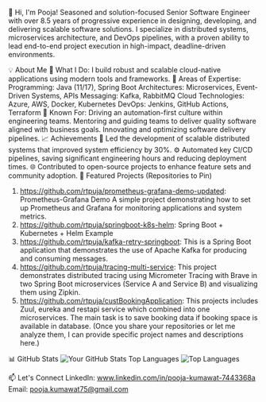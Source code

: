 👋 Hi, I'm Pooja!
Seasoned and solution-focused Senior Software Engineer with over 8.5 years of progressive experience in designing, developing, and delivering scalable software solutions. I specialize in distributed systems, microservices architecture, and DevOps pipelines, with a proven ability to lead end-to-end project execution in high-impact, deadline-driven environments.

💡 About Me
🔭 What I Do: I build robust and scalable cloud-native applications using modern tools and frameworks.
🌟 Areas of Expertise:
Programming: Java (11/17), Spring Boot
Architectures: Microservices, Event-Driven Systems, APIs
Messaging: Kafka, RabbitMQ
Cloud Technologies: Azure, AWS, Docker, Kubernetes
DevOps: Jenkins, GitHub Actions, Terraform
🧠 Known For:
Driving an automation-first culture within engineering teams.
Mentoring and guiding teams to deliver quality software aligned with business goals.
Innovating and optimizing software delivery pipelines.
📈 Achievements
🚀 Led the development of scalable distributed systems that improved system efficiency by 30%.
⚙️ Automated key CI/CD pipelines, saving significant engineering hours and reducing deployment times.
🌐 Contributed to open-source projects to enhance feature sets and community adoption.
📂 Featured Projects (Repositories to Pin)

1. https://github.com/rtpuja/prometheus-grafana-demo-updated: Prometheus-Grafana Demo A simple project demonstrating how to set up Prometheus and Grafana for monitoring applications and system metrics.
2. https://github.com/rtpuja/springboot-k8s-helm: Spring Boot + Kubernetes + Helm Example
3. https://github.com/rtpuja/kafka-retry-springboot: This is a Spring Boot application that demonstrates the use of Apache Kafka for producing and consuming messages.
4. https://github.com/rtpuja/tracing-multi-service: This project demonstrates distributed tracing using Micrometer Tracing with Brave in two Spring Boot microservices (Service A and Service B) and visualizing them using Zipkin.
5. https://github.com/rtpuja/custBookingApplication: This projects includes Zuul, eureka and restapi service which combined into one microservices. The main task is to save booking data if booking space is available in database.
(Once you share your repositories or let me analyze them, I can provide specific project names and descriptions here.)

📊 GitHub Stats
![Your GitHub Stats](https://github-readme-stats.vercel.app/api?username=rtpuja&show_icons=true&theme=radical)
Top Languages
![Top Languages](https://github-readme-stats.vercel.app/api/top-langs/?username=rtpuja&layout=compact&theme=radical)

📫 Let's Connect
LinkedIn: www.linkedin.com/in/pooja-kumawat-7443368a
Email: pooja.kumawat75@gmail.com

